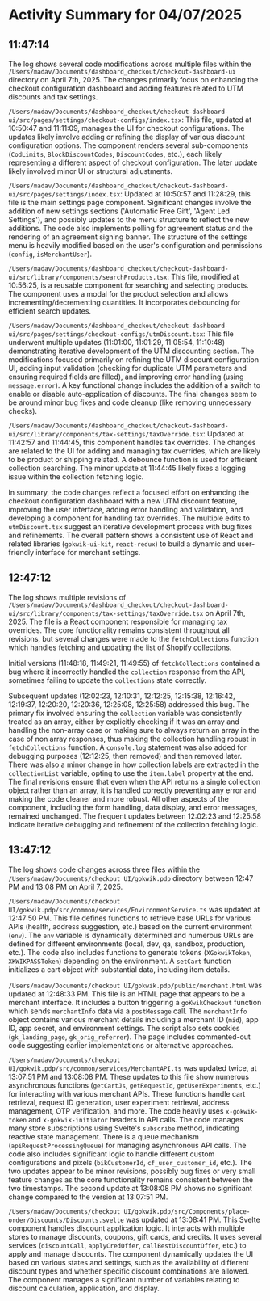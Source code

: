 # Activity Summary for 04/07/2025

## 11:47:14
The log shows several code modifications across multiple files within the `/Users/madav/Documents/dashboard_checkout/checkout-dashboard-ui` directory on April 7th, 2025.  The changes primarily focus on enhancing the checkout configuration dashboard and adding features related to UTM discounts and tax settings.

`/Users/madav/Documents/dashboard_checkout/checkout-dashboard-ui/src/pages/settings/checkout-configs/index.tsx`: This file, updated at 10:50:47 and 11:11:09,  manages the UI for checkout configurations. The updates likely involve adding or refining the display of various discount configuration options.  The component renders several sub-components (`CodLimits`, `BlockDiscountCodes`, `DiscountCodes`, etc.), each likely representing a different aspect of checkout configuration.  The later update likely involved minor UI or structural adjustments.

`/Users/madav/Documents/dashboard_checkout/checkout-dashboard-ui/src/pages/settings/index.tsx`: Updated at 10:50:57 and 11:28:29, this file is the main settings page component.  Significant changes involve the addition of new settings sections ('Automatic Free Gift', 'Agent Led Settings'), and possibly updates to the menu structure to reflect the new additions.  The code also implements polling for agreement status and the rendering of an agreement signing banner. The structure of the settings menu is heavily modified based on the user's configuration and permissions (`config`, `isMerchantUser`).

`/Users/madav/Documents/dashboard_checkout/checkout-dashboard-ui/src/library/components/searchProducts.tsx`:  This file, modified at 10:56:25, is a reusable component for searching and selecting products.  The component uses a modal for the product selection and allows incrementing/decrementing quantities. It incorporates debouncing for efficient search updates.


`/Users/madav/Documents/dashboard_checkout/checkout-dashboard-ui/src/pages/settings/checkout-configs/utmDiscount.tsx`:  This file underwent multiple updates (11:01:00, 11:01:29, 11:05:54, 11:10:48) demonstrating iterative development of the UTM discounting section. The modifications focused primarily on refining the UTM discount configuration UI, adding input validation (checking for duplicate UTM parameters and ensuring required fields are filled), and improving error handling (using `message.error`). A key functional change includes the addition of a switch to enable or disable auto-application of discounts. The final changes seem to be around minor bug fixes and code cleanup (like removing unnecessary checks).


`/Users/madav/Documents/dashboard_checkout/checkout-dashboard-ui/src/library/components/tax-settings/taxOverride.tsx`: Updated at 11:42:57 and 11:44:45, this component handles tax overrides. The changes are related to the UI for adding and managing tax overrides, which are likely to be product or shipping related. A debounce function is used for efficient collection searching.  The minor update at 11:44:45 likely fixes a logging issue within the collection fetching logic.


In summary, the code changes reflect a focused effort on enhancing the checkout configuration dashboard with a new UTM discount feature, improving the user interface, adding error handling and validation, and developing a component for handling tax overrides.  The multiple edits to `utmDiscount.tsx` suggest an iterative development process with bug fixes and refinements.  The overall pattern shows a consistent use of React and related libraries (`gokwik-ui-kit`, `react-redux`) to build a dynamic and user-friendly interface for merchant settings.


## 12:47:12
The log shows multiple revisions of `/Users/madav/Documents/dashboard_checkout/checkout-dashboard-ui/src/library/components/tax-settings/taxOverride.tsx` on April 7th, 2025.  The file is a React component responsible for managing tax overrides.  The core functionality remains consistent throughout all revisions, but several changes were made to the `fetchCollections` function which handles fetching and updating the list of Shopify collections.

Initial versions (11:48:18, 11:49:21, 11:49:55) of `fetchCollections` contained a bug where it incorrectly handled the `collection` response from the API, sometimes failing to update the `collections` state correctly.

Subsequent updates (12:02:23, 12:10:31, 12:12:25, 12:15:38, 12:16:42, 12:19:37, 12:20:20, 12:20:36, 12:25:08, 12:25:58) addressed this bug. The primary fix involved ensuring the `collection` variable was consistently treated as an array, either by explicitly checking if it was an array and handling the non-array case or making sure to always return an array in the case of non array responses, thus making the collection handling robust in `fetchCollections` function.  A `console.log` statement was also added for debugging purposes (12:12:25, then removed) and then removed later.  There was also a minor change in how collection labels are extracted in the `collectionList` variable, opting to use the `item.label` property at the end. The final revisions ensure that even when the API returns a single collection object rather than an array, it is handled correctly preventing any error and making the code cleaner and more robust.  All other aspects of the component, including the form handling, data display, and error messages, remained unchanged.  The frequent updates between 12:02:23 and 12:25:58 indicate iterative debugging and refinement of the collection fetching logic.


## 13:47:12
The log shows code changes across three files within the `/Users/madav/Documents/checkout UI/gokwik.pdp` directory between 12:47 PM and 13:08 PM on April 7, 2025.

`/Users/madav/Documents/checkout UI/gokwik.pdp/src/common/services/EnvironmentService.ts` was updated at 12:47:50 PM. This file defines functions to retrieve base URLs for various APIs (health, address suggestion, etc.) based on the current environment (`env`).  The `env` variable is dynamically determined and numerous URLs are defined for different environments (local, dev, qa, sandbox, production, etc.).  The code also includes functions to generate tokens (`XGokwikToken`, `XKWIKPASSToken`) depending on the environment.  A `setCart` function initializes a cart object with substantial data, including item details.


`/Users/madav/Documents/checkout UI/gokwik.pdp/public/merchant.html` was updated at 12:48:33 PM. This file is an HTML page that appears to be a merchant interface.  It includes a button triggering a `goKwikCheckout` function which sends `merchantInfo` data via a `postMessage` call.  The `merchantInfo` object contains various merchant details including a merchant ID (`mid`), app ID, app secret, and environment settings. The script also sets cookies (`gk_landing_page`, `gk_orig_referrer`). The page includes commented-out code suggesting earlier implementations or alternative approaches.


`/Users/madav/Documents/checkout UI/gokwik.pdp/src/common/services/MerchantAPI.ts` was updated twice, at 13:07:51 PM and 13:08:08 PM. These updates to this file show numerous asynchronous functions (`getCartJs`, `getRequestId`, `getUserExperiments`, etc.) for interacting with various merchant APIs.  These functions handle cart retrieval, request ID generation, user experiment retrieval, address management, OTP verification, and more.  The code heavily uses `x-gokwik-token` and `x-gokwik-initiator` headers in API calls.  The code manages many store subscriptions using Svelte's `subscribe` method, indicating reactive state management.  There is a queue mechanism (`apiRequestProcessingQueue`) for managing asynchronous API calls.  The code also includes significant logic to handle different custom configurations and pixels (`bikCustomerId`, `cf_user_customer_id`, etc.).  The two updates appear to be minor revisions, possibly bug fixes or very small feature changes as the core functionality remains consistent between the two timestamps.  The second update at 13:08:08 PM shows no significant change compared to the version at 13:07:51 PM.

`/Users/madav/Documents/checkout UI/gokwik.pdp/src/Components/place-order/Discounts/Discounts.svelte` was updated at 13:08:41 PM. This Svelte component handles discount application logic.  It interacts with multiple stores to manage discounts, coupons, gift cards, and credits.  It uses several services (`discountCall`, `applyCredOffer`, `callBestDiscountOffer`, etc.) to apply and manage discounts.  The component dynamically updates the UI based on various states and settings, such as the availability of different discount types and whether specific discount combinations are allowed. The component manages a significant number of variables relating to discount calculation, application, and display.
